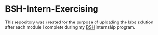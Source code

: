 # BSH-Intern-Exercising

This repository was created for the purpose of uploading the labs sоlution after each module I complete during my <a href='https://www.bsh.bg/'>BSH</a> internship program.
 

